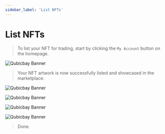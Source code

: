 ```yaml
---
sidebar_label: 'List NFTs'
---
```


# List NFTs

> To list your NFT for trading, start by clicking the `My Account` button on the homepage.

![Qubicbay Banner](/img/qubicbay/Screenshot_14.png)

> Your NFT artwork is now successfully listed and showcased in the marketplace.

![Qubicbay Banner](/img/qubicbay/Screenshot_30.png)

![Qubicbay Banner](/img/qubicbay/Screenshot_31.png)

![Qubicbay Banner](/img/qubicbay/Screenshot_32.png)

![Qubicbay Banner](/img/qubicbay/Screenshot_33.png)

> Done.